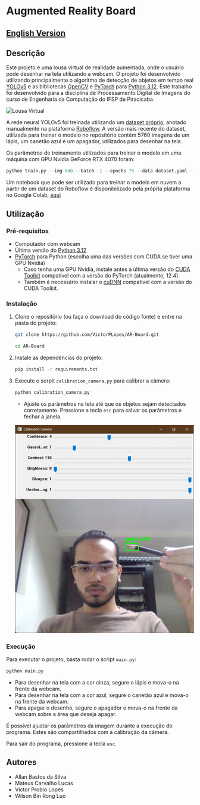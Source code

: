# Augmented Reality Board

## [English Version](README_EN.md)

## Descrição

Este projeto é uma lousa virtual de realidade aumentada, onde o usuário pode desenhar na tela utilizando a webcam. O projeto foi desenvolvido utilizando principalmente o algoritmo de detecção de objetos em tempo real [YOLOv5](https://github.com/ultralytics/yolov5) e as bibliotecas [OpenCV](https://opencv.org/releases/) e [PyTorch](https://pytorch.org/) para [Python 3.12](https://www.python.org/). Este trabalho foi desenvolvido para a disciplina de Processamento Digital de Imagens do curso de Engenharia da Computação do IFSP de Piracicaba.

![Lousa Virtual](assets/video.gif)

A rede neural YOLOv5 foi treinada utilizando um [dataset próprio](https://universe.roboflow.com/victorpl/ar-board), anotado manualmente na plataforma [Roboflow](https://roboflow.com/). A versão mais recente do dataset, utilizada para treinar o modelo no repositório contém 5760 imagens de um lápis, um canetão azul e um apagador, utilizados para desenhar na tela.

Os parâmetros de treinamento utilizados para treinar o modelo em uma máquina com GPU Nvidia GeForce RTX 4070 foram:

```py
python train.py --img 640 --batch -1 --epochs 75 --data dataset.yaml --weights yolov5m.pt --cache
```

Um notebook que pode ser utilizado para treinar o modelo em nuvem a partir de um dataset do Roboflow é disponibilizado pela própria plataforma no Google Colab, [aqui](https://colab.research.google.com/drive/1gDZ2xcTOgR39tGGs-EZ6i3RTs16wmzZQ)

## Utilização

### Pré-requisitos

- Computador com webcam
- Última versão do [Python 3.12](https://www.python.org/downloads/)
- [PyTorch](https://pytorch.org/get-started/locally/) para Python (escolha uma das versões com CUDA se tiver uma GPU Nvidia)
  - Caso tenha uma GPU Nvidia, instale antes a última versão do [CUDA Toolkit](https://developer.nvidia.com/cuda-toolkit-archive) compatível com a versão do PyTorch (atualmente, 12.4).
  - Também é necessário instalar o [cuDNN](https://developer.nvidia.com/cudnn) compatível com a versão do CUDA Toolkit.

### Instalação

1. Clone o repositório (ou faça o download do código fonte) e entre na pasta do projeto:

    ```bash
    git clone https://github.com/VictorPLopes/AR-Board.git
    ```

    ```bash
    cd AR-Board
    ```

2. Instale as dependências do projeto:

    ```bash
    pip install -r requirements.txt
    ```

3. Execute o scrpit `calibration_camera.py` para calibrar a câmera:

    ```bash
    python calibration_camera.py
    ```

    - Ajuste os parâmetros na tela até que os objetos sejam detectados corretamente. Pressione a tecla `esc` para salvar os parâmetros e fechar a janela.

    ![Calibração da Câmera](assets/calibration.png)

### Execução

Para executar o projeto, basta rodar o script `main.py`:

```bash
python main.py
```

- Para desenhar na tela com a cor cinza, segure o lápis e mova-o na frente da webcam.
- Para desenhar na tela com a cor azul, segure o canetão azul e mova-o na frente da webcam.
- Para apagar o desenho, segure o apagador e mova-o na frente da webcam sobre a área que deseja apagar.

É possível ajustar os parâmetros da imagem durante a execução do programa. Estes são compartilhados com a calibração da câmera.

Para sair do programa, pressione a tecla `esc`.

## Autores

- Allan Bastos da Silva
- Mateus Carvalho Lucas
- Victor Probio Lopes
- Wilson Bin Rong Luo
